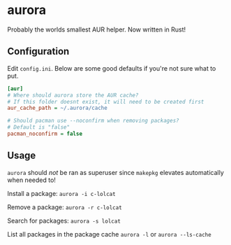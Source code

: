 # aurora
Probably the worlds smallest AUR helper. Now written in Rust!

## Configuration
Edit `config.ini`. Below are some good defaults if you're not sure what to put.

```ini
[aur]
# Where should aurora store the AUR cache?
# If this folder doesnt exist, it will need to be created first
aur_cache_path = ~/.aurora/cache

# Should pacman use --noconfirm when removing packages?
# Default is "false" 
pacman_noconfirm = false
```

## Usage
`aurora` should *not* be ran as superuser since `makepkg` elevates automatically when needed to!

Install a package:
`aurora -i c-lolcat`

Remove a package:
`aurora -r c-lolcat`

Search for packages:
`aurora -s lolcat`

List all packages in the package cache
`aurora -l` or `aurora --ls-cache`